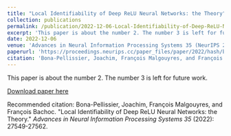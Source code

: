 ```yaml
---
title: "Local Identifiability of Deep ReLU Neural Networks: the Theory"
collection: publications
permalink: /publication/2022-12-06-Local-Identifiability-of-Deep-ReLU-Neural-Networks-the-Theory
excerpt: 'This paper is about the number 2. The number 3 is left for future work.'
date: 2022-12-06
venue: 'Advances in Neural Information Processing Systems 35 (NeurIPS 2022)'
paperurl: 'https://proceedings.neurips.cc/paper_files/paper/2022/hash/b0ae046e198a5e43141519868a959c74-Abstract-Conference.html'
citation: 'Bona-Pellissier, Joachim, François Malgouyres, and François Bachoc. "Local Identifiability of Deep ReLU Neural Networks: the Theory." <i>Advances in Neural Information Processing Systems 35</i> (2022): 27549-27562.'
---
```

This paper is about the number 2. The number 3 is left for future work.

[Download paper here](https://proceedings.neurips.cc/paper_files/paper/2022/hash/b0ae046e198a5e43141519868a959c74-Abstract-Conference.html)

Recommended citation: Bona-Pellissier, Joachim, François Malgouyres, and François Bachoc. "Local Identifiability of Deep ReLU Neural Networks: the Theory." <i>Advances in Neural Information Processing Systems 35</i> (2022): 27549-27562.